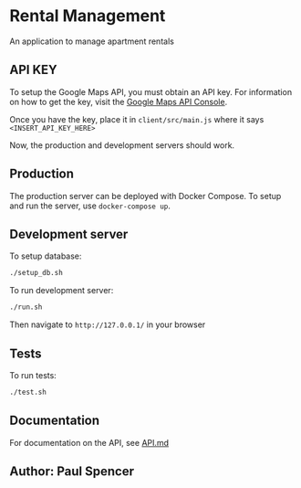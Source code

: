 # Rental Management

An application to manage apartment rentals

## API KEY

To setup the Google Maps API, you must obtain an API key. For information on how to get the key, visit the [Google Maps API Console](https://developers.google.com/maps/documentation/javascript/get-api-key).

Once you have the key, place it in `client/src/main.js` where it says `<INSERT_API_KEY_HERE>`

Now, the production and development servers should work.

## Production

The production server can be deployed with Docker Compose. To setup and run the server, use `docker-compose up`.

## Development server

To setup database:

```bash
./setup_db.sh
```


To run development server:

```bash
./run.sh
```
Then navigate to `http://127.0.0.1/` in your browser

## Tests

To run tests:
```bash
./test.sh
```

## Documentation

For documentation on the API, see [API.md](API.md)

## Author: Paul Spencer

